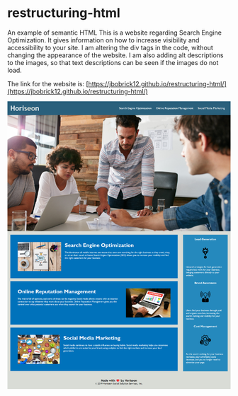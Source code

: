 # restructuring-html
An example of semantic HTML
This is a website regarding Search Engine Optimization. It gives information on how to increase visibility and accessibility to your site.
I am altering the div tags in the code, without changing the appearance of the website. I am also adding alt descriptions to the images, so that text descriptions can be seen if the images do not load.

The link for the website is: [https://jbobrick12.github.io/restructuring-html/](https://jbobrick12.github.io/restructuring-html/)

![ScreenShot](assets/images/website-preview.png)
